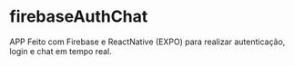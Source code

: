 # firebaseAuthChat
APP Feito com Firebase e ReactNative (EXPO) para realizar autenticação, login e chat em tempo real.
